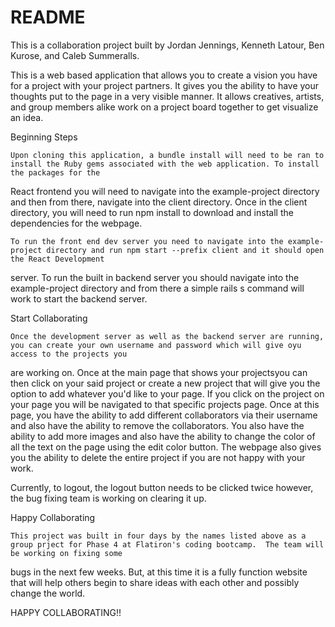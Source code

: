 # README

  This is a collaboration project built by Jordan Jennings, Kenneth Latour, Ben Kurose, and Caleb Summeralls.

  This is a web based application that allows you to create a vision you have for a project with your project partners.  It gives you the ability to have your thoughts 
put to the page in a very visible manner. It allows creatives, artists, and group members alike work on a project board together to get visualize an idea.
  
  Beginning Steps
  
    Upon cloning this application, a bundle install will need to be ran to install the Ruby gems associated with the web application. To install the packages for the 
React frontend you will need to navigate into the example-project directory and then from there, navigate into the client directory.  Once in the client directory,
you will need to run npm install to download and install the dependencies for the webpage.
  
    To run the front end dev server you need to navigate into the example-project directory and run npm start --prefix client and it should open the React Development 
server.  To run the built in backend server you should navigate into the example-project directory and from there a simple rails s command will work to start the backend
server.

  Start Collaborating
  
    Once the development server as well as the backend server are running, you can create your own username and password which will give oyu access to the projects you
are working on.  Once at the main page that shows your projectsyou can then click on your said project or create a new project that will give you the option to add
whatever you'd like to your page.  If you click on the project on your page you will be navigated to that specific projects page.  Once at this page, you have the
ability to add different collaborators via their username and also have the ability to remove the collaborators.  You also have the ability to add more images and also 
have the ability to change the color of all the text on the page using the edit color button.  The webpage also gives you the ability to delete the entire project if
you are not happy with your work.

  Currently, to logout, the logout button needs to be clicked twice however, the bug fixing team is working on clearing it up.
  
  Happy Collaborating
  
    This project was built in four days by the names listed above as a group prject for Phase 4 at Flatiron's coding bootcamp.  The team will be working on fixing some
bugs in the next few weeks.  But, at this time it is a fully function website that will help others begin to share ideas with each other and possibly change the world.

HAPPY COLLABORATING!!
  
